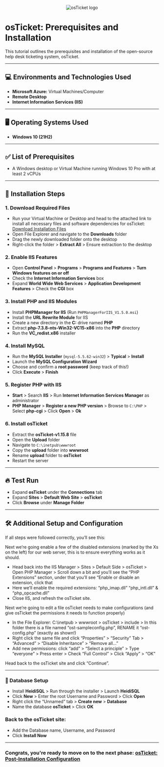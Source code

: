 <p align="center">
<img src="https://i.imgur.com/Clzj7Xs.png" alt="osTicket logo"/>
</p>

# osTicket: Prerequisites and Installation

This tutorial outlines the prerequisites and installation of the open-source help desk ticketing system, osTicket.

---

## 💻 Environments and Technologies Used
* **Microsoft Azure:** Virtual Machines/Computer
* **Remote Desktop**
* **Internet Information Services (IIS)**

---

## 🖥️ Operating Systems Used
* **Windows 10 (21H2)**

---

## ✅ List of Prerequisites
* A Windows desktop or Virtual Machine running Windows 10 Pro with at least 2 vCPUs

---

## 🚀 Installation Steps

### 1. Download Required Files
* Run your Virtual Machine or Desktop and head to the attached link to install all necessary files and software dependencies for osTicket: [Download Installation Files](https://drive.google.com/file/d/1b3RBkXTLNGXbibeMuAynkfzdBC1NnqaD/view?usp=drivesdk)
* Open File Explorer and navigate to the **Downloads** folder
* Drag the newly downloaded folder onto the desktop
* Right-click the folder > **Extract All** > Ensure extraction to the desktop

### 2. Enable IIS Features
* Open **Control Panel** > **Programs** > **Programs and Features** > **Turn Windows features on or off**
* Check the **Internet Information Services** box
* Expand **World Wide Web Services** > **Application Development Features** > Check the **CGI** box

### 3. Install PHP and IIS Modules
* Install **PHPManager for IIS** (Run `PHPManagerForIIS_V1.5.0.msi`)
* Install the **URL Rewrite Module** for IIS
* Create a new directory in the **C:** drive named **PHP**
* Extract **php-7.3.8-nts-Win32-VC15-x86** into the **PHP** directory
* Run the **VC_redist.x86** installer

### 4. Install MySQL
* Run the **MySQL Installer** (`mysql-5.5.62-win32`) > **Typical** > **Install**
* Launch the **MySQL Configuration Wizard**
* Choose and confirm a **root password** (keep track of this!)
* Click **Execute** > **Finish**

### 5. Register PHP with IIS
* **Start** > Search **IIS** > Run **Internet Information Services Manager** as administrator
* **PHP Manager** > **Register a new PHP version** > Browse to `C:\PHP` > Select **php-cgi** > Click **Open** > **Ok**

### 6. Install osTicket
* Extract the **osTicket-v1.15.8** file
* Open the **Upload** folder
* Navigate to `C:\inetpub\wwwroot`
* Copy the **upload** folder into **wwwroot**
* Rename **upload** folder to **osTicket**
* Restart the server

---

## 🔥 Test Run
* Expand **osTicket** under the **Connections** tab
* Expand **Sites** > **Default Web Site** > **osTicket**
* Click **Browse** under **Manage Folder**

---

## 🛠️ Additional Setup and Configuration

If all steps were followed correctly, you’ll see this:

Next we’re going enable a few of the disabled extensions (marked by the Xs on the left) for our web server, this is to ensure everything works as it should.

* Head back into the IIS Manager > Sites > Default Side > osTicket > Open PHP Manager > Scroll down a bit and you’ll see the “PHP Extensions” section, under that you’ll see “Enable or disable an extension, click that
* Here we’ll enable the required extensions: “php_imap.dll” “php_intl.dll” & “php_opcache.dll”
* Close IIS, and refresh the osTicket site.

Next we’re going to edit a file osTicket needs to make configurations (and give osTicket the permissions it needs to function properly)

* In the File Explorer: C:\inetpub > wwwroot > osTicket > include > In this folder there is a file named “ost-sampleconfig.php”, RENAME it “ost-config.php” (exactly as shown!)
* Right click the same file and click “Properties” > “Security” Tab > “Advanced” > “Disable Inheritance” > “Remove all…”
* Add new permissions: click “add” > “Select a principle” > Type “everyone” > Press enter > Check “Full Control” > Click “Apply” > “OK”

Head back to the osTicket site and click “Continue”.

---

### 🛜 Database Setup

* Install **HeidiSQL** > Run through the installer > Launch **HeidiSQL**
* Click **New** > Enter the root Username and Password > Click **Open**
* Right click the “Unnamed” tab > **Create new** > **Database**
* Name the database **osTicket** > Click **OK**

### Back to the osTicket site: 

* Add the Database name, Username, and Password
* Click **Install Now**

---

### Congrats, you're ready to move on to the next phase: **<a href="https://github.com/JBeezy888/osTicket-Post-Installation-Configuration">osTicket: Post-Installation Configuration**
